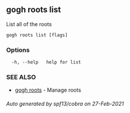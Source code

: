 ## gogh roots list

List all of the roots

```
gogh roots list [flags]
```

### Options

```
  -h, --help   help for list
```

### SEE ALSO

* [gogh roots](gogh_roots.md)	 - Manage roots

###### Auto generated by spf13/cobra on 27-Feb-2021
